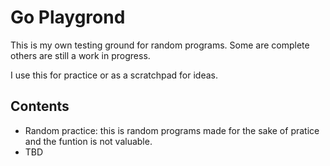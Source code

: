 # Go Playgrond
This is my own testing ground for random programs. Some are complete others are still a work in progress.

I use this for practice or as a scratchpad for ideas.

## Contents
- Random practice: this is random programs made for the sake of pratice and the funtion is not valuable.
- TBD
